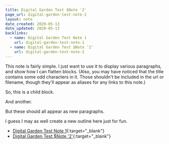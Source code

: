 ```yaml
---
title: Digital Garden Test $Note '2'
page_url: digital-garden-test-note-2
layout: note
date_created: 2020-05-13
date_updated: 2020-05-13
backlinks:
  - name: Digital Garden Test Note 1
    url: digital-garden-test-note-1
  - name: Digital Garden Test $Note '2'
    url: digital-garden-test-note-2
---
```




This note is fairly simple. I just want to use it to display various paragraphs, and show how I can flatten blocks. (Also, you may have noticed that the title contains some odd characters in it. Those shouldn't be included in the url or filename, though they'll appear as aliases for any links to this note.)

So, this is a child block. 

And another. 

But these should all appear as new paragraphs.

I guess I may as well create a new outline here just for fun.

- [Digital Garden Test Note 1](digital-garden-test-note-1){:target="_blank"}
- [Digital Garden Test $Note '2'](digital-garden-test-note-2){:target="_blank"}



